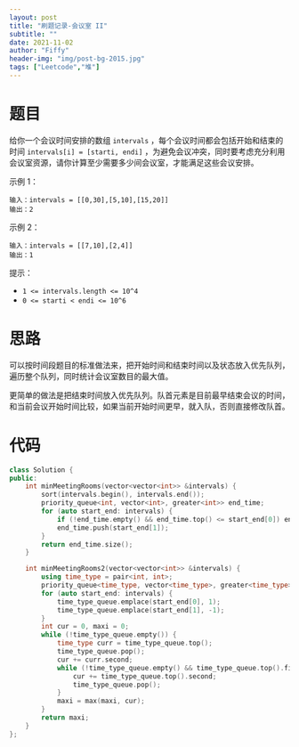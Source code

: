 ```yaml
---
layout: post
title: "刷题记录-会议室 II"
subtitle: ""
date: 2021-11-02
author: "Fiffy"
header-img: "img/post-bg-2015.jpg"
tags: ["Leetcode","堆"]
---
```


# 题目

给你一个会议时间安排的数组 `intervals` ，每个会议时间都会包括开始和结束的时间 `intervals[i] = [starti, endi]` ，为避免会议冲突，同时要考虑充分利用会议室资源，请你计算至少需要多少间会议室，才能满足这些会议安排。

示例 1：

```
输入：intervals = [[0,30],[5,10],[15,20]]
输出：2
```

示例 2：

```
输入：intervals = [[7,10],[2,4]]
输出：1
```


提示：

- `1 <= intervals.length <= 10^4`
- `0 <= starti < endi <= 10^6`

# 思路

可以按时间段题目的标准做法来，把开始时间和结束时间以及状态放入优先队列，遍历整个队列，同时统计会议室数目的最大值。

更简单的做法是把结束时间放入优先队列。队首元素是目前最早结束会议的时间，和当前会议开始时间比较，如果当前开始时间更早，就入队，否则直接修改队首。

# 代码

```c++
class Solution {
public:
    int minMeetingRooms(vector<vector<int>> &intervals) {
        sort(intervals.begin(), intervals.end());
        priority_queue<int, vector<int>, greater<int>> end_time;
        for (auto start_end: intervals) {
            if (!end_time.empty() && end_time.top() <= start_end[0]) end_time.pop();
            end_time.push(start_end[1]);
        }
        return end_time.size();
    }

    int minMeetingRooms2(vector<vector<int>> &intervals) {
        using time_type = pair<int, int>;
        priority_queue<time_type, vector<time_type>, greater<time_type>> time_type_queue;
        for (auto start_end: intervals) {
            time_type_queue.emplace(start_end[0], 1);
            time_type_queue.emplace(start_end[1], -1);
        }
        int cur = 0, maxi = 0;
        while (!time_type_queue.empty()) {
            time_type curr = time_type_queue.top();
            time_type_queue.pop();
            cur += curr.second;
            while (!time_type_queue.empty() && time_type_queue.top().first == curr.first) {
                cur += time_type_queue.top().second;
                time_type_queue.pop();
            }
            maxi = max(maxi, cur);
        }
        return maxi;
    }
};
```

